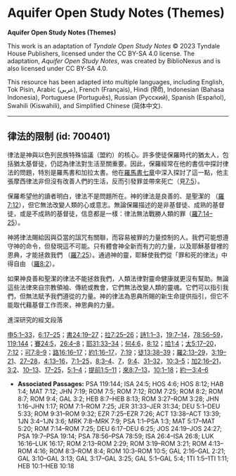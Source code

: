 # Aquifer Open Study Notes (Themes)

**Aquifer Open Study Notes (Themes)**

This work is an adaptation of *Tyndale Open Study Notes* © 2023 Tyndale House Publishers, licensed under the CC BY\-SA 4\.0 license. The adaptation, *Aquifer Open Study Notes*, was created by BiblioNexus and is also licensed under CC BY\-SA 4\.0\.

This resource has been adapted into multiple languages, including English, Tok Pisin, Arabic (عربي), French (Français), Hindi (हिंदी), Indonesian (Bahasa Indonesia), Portuguese (Português), Russian (Русский), Spanish (Español), Swahili (Kiswahili), and Simplified Chinese (简体中文).



--------------------------------

## 律法的限制 (id: 700401)

律法是神與以色列民族特殊協議（盟約）的核心。許多使徒保羅時代的猶太人，包括猶太基督徒，仍認為律法對生活至關重要。因此，保羅經常在他的書信中探討律法的問題，特別是羅馬書和加拉太書。他在[羅馬書七章](https://ref.ly/Rom7:1-Rom7:25)中深入探討了這一點，他主張摩西律法非但沒有改善人們的生活，反而引發罪並帶來死亡（見[7:5](https://ref.ly/Rom7:5)）。

保羅希望他的讀者明白，律法不是問題所在。神的律法是良善的、是聖潔的 （[羅7:12](https://ref.ly/Rom7:12)），但它無法改變人類的心或意志。無論保羅描述的是非基督徒、成熟的基督徒，或是不成熟的基督徒，信息都是一樣：律法無法戰勝人類的罪（[羅7:14–25](https://ref.ly/Rom7:14-Rom7:25)）。

神將律法賜給因與亞當的詛咒有關聯，而容易被罪的力量控制的人。我們可能想遵守神的命令，但發現這不可能。只有體會神全新而有力的力量，以及耶穌基督裡的恩典，才能拯救我們 （[羅7:25](https://ref.ly/Rom7:25)）。通過神的靈，耶穌使我們從「罪和死的律法」中得自由 （[羅8:2](https://ref.ly/Rom8:2)）。

如果神良善和聖潔的律法不能拯救我們，人類法律對靈命健康就更沒有幫助。無論這些法律來自宗教領袖、傳統或教會，它們無法改變人類的靈魂。它們可以指引我們，但無法賦予我們遵從的力量。神的律法為恩典所賜的新生命提供指引，但它不能取代藉基督工作而來，神恩典的力量。

進深研究的經文段落

[申5:1–33](https://ref.ly/Deut5:1-Deut5:33)，[6:17–25](https://ref.ly/Deut6:17-Deut6:25)；[書24:19–27](https://ref.ly/Josh24:19-Josh24:27)；[拉7:25–26](https://ref.ly/Ezra7:25-Ezra7:26)；[詩1:1–3](https://ref.ly/Ps1:1-Ps1:3)，[19:7–14](https://ref.ly/Ps19:7-Ps19:14)，[78:56–59](https://ref.ly/Ps78:56-Ps78:59)，[119:144](https://ref.ly/Ps119:144)；[賽24:5](https://ref.ly/Isa24:5)，[26:4–8](https://ref.ly/Isa26:4-Isa26:8)；[耶31:33–34](https://ref.ly/Jer31:33-Jer31:34)；[何4:6](https://ref.ly/Hos4:6)，[8:12](https://ref.ly/Hos8:12)；[哈1:4](https://ref.ly/Hab1:4)；[太5:17–20](https://ref.ly/Matt5:17-Matt5:20)，[7:12](https://ref.ly/Matt7:12)；[可7:8–9](https://ref.ly/Mark7:8-Mark7:9)；[路16:16–17](https://ref.ly/Luke16:16-Luke16:17)；[約1:16–17](https://ref.ly/John1:16-John1:17)，[7:19](https://ref.ly/John7:19)；[徒13:38–39](https://ref.ly/Acts13:38-Acts13:39)；[羅2:13–29](https://ref.ly/Rom2:13-Rom2:29)，[3:19–21](https://ref.ly/Rom3:19-Rom3:21)、[27–28](https://ref.ly/Rom3:27-Rom3:28)，[4:13–16](https://ref.ly/Rom4:13-Rom4:16)，[7:1–25](https://ref.ly/Rom7:1-Rom7:25)，[8:3–4](https://ref.ly/Rom8:3-Rom8:4)、[7](https://ref.ly/Rom8:7)，[9:4](https://ref.ly/Rom9:4)、[31–32](https://ref.ly/Rom9:31-Rom9:32)，[10:3–5](https://ref.ly/Rom10:3-Rom10:5)；[加2:16–21](https://ref.ly/Gal2:16-Gal2:21)，[3:2](https://ref.ly/Gal3:2)、[10–13](https://ref.ly/Gal3:10-Gal3:13)、[17–25](https://ref.ly/Gal3:17-Gal3:25)，[5:1–4](https://ref.ly/Gal5:1-Gal5:4)；[提前1:5–11](https://ref.ly/1Tim1:5-1Tim1:11)；[來8:7–13](https://ref.ly/Heb8:7-Heb8:13)，[10:1–18](https://ref.ly/Heb10:1-Heb10:18)；[約一3:4–6](https://ref.ly/1John3:4-1John3:6)

* **Associated Passages:** PSA 119:144; ISA 24:5; HOS 4:6; HOS 8:12; HAB 1:4; MAT 7:12; JHN 7:19; ROM 7:5; ROM 7:12; ROM 7:25; ROM 8:2; ROM 8:7; ROM 9:4; GAL 3:2; HEB 8:7–HEB 8:13; ROM 3:27–ROM 3:28; JHN 1:16–JHN 1:17; ROM 7:1–ROM 7:25; JER 31:33–JER 31:34; DEU 5:1–DEU 5:33; ROM 9:31–ROM 9:32; EZR 7:25–EZR 7:26; ACT 13:38–ACT 13:39; 1JN 3:4–1JN 3:6; MRK 7:8–MRK 7:9; PSA 1:1–PSA 1:3; MAT 5:17–MAT 5:20; ROM 7:14–ROM 7:25; DEU 6:17–DEU 6:25; JOS 24:19–JOS 24:27; PSA 19:7–PSA 19:14; PSA 78:56–PSA 78:59; ISA 26:4–ISA 26:8; LUK 16:16–LUK 16:17; ROM 2:13–ROM 2:29; ROM 3:19–ROM 3:21; ROM 4:13–ROM 4:16; ROM 8:3–ROM 8:4; ROM 10:3–ROM 10:5; GAL 2:16–GAL 2:21; GAL 3:10–GAL 3:13; GAL 3:17–GAL 3:25; GAL 5:1–GAL 5:4; 1TI 1:5–1TI 1:11; HEB 10:1–HEB 10:18

